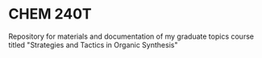# CHEM 240T

Repository for materials and documentation of my graduate topics course titled "Strategies and Tactics in Organic Synthesis"
